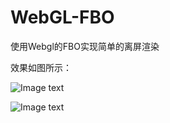 # WebGL-FBO
使用Webgl的FBO实现简单的离屏渲染

效果如图所示：

![Image text](https://github.com/StringKun/WebGL-FBO/blob/master/webgl-FBO/1.png)

![Image text](https://github.com/StringKun/WebGL-FBO/blob/master/webgl-FBO/2.png)
